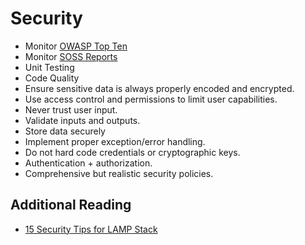 # Security

* Monitor [OWASP Top Ten](https://www.owasp.org/index.php/Category:OWASP_Top_Ten_Project)
* Monitor [SOSS Reports](https://www.veracode.com/resources/state-of-software-security)
* Unit Testing
* Code Quality
* Ensure sensitive data is always properly encoded and encrypted.
* Use access control and permissions to limit user capabilities.
* Never trust user input.
* Validate inputs and outputs.
* Store data securely
* Implement proper exception/error handling.
* Do not hard code credentials or cryptographic keys.
* Authentication + authorization.
* Comprehensive but realistic security policies.

## Additional Reading
* [15 Security Tips for LAMP Stack](https://tecadmin.net/security-tips-for-lamp-stack-on-linux/)
